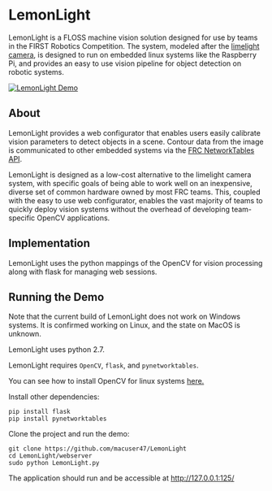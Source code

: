 # LemonLight

LemonLight is a FLOSS machine vision solution designed for use by teams in the FIRST Robotics Competition. The system, modeled after the [limelight camera](https://limelightvision.io/), is designed to run on embedded linux systems like the Raspberry Pi, and provides an easy to use vision pipeline for object detection on robotic systems.

[![LemonLight Demo](/img/demo.gif)](https://www.youtube.com/watch?v=FIk3sqZEktc)

## About

LemonLight provides a web configurator that enables users easily calibrate vision parameters to detect objects in a scene. Contour data from the image is communicated to other embedded systems via the [FRC NetworkTables API](https://github.com/robotpy/pynetworktables).

LemonLight is designed as a low-cost alternative to the limelight camera system, with specific goals of being able to work well on an inexpensive, diverse set of common hardware owned by most FRC teams. This, coupled with the easy to use web configurator, enables the vast majority of teams to quickly deploy vision systems without the overhead of developing team-specific OpenCV applications.

## Implementation

LemonLight uses the python mappings of the OpenCV for vision processing along with flask for managing web sessions.

## Running the Demo

Note that the current build of LemonLight does not work on Windows systems. It is confirmed working on Linux, and the state on MacOS is unknown.

LemonLight uses python 2.7.

LemonLight requires `OpenCV`, `flask`, and `pynetworktables`.

You can see how to install OpenCV for linux systems [here.](https://github.com/milq/milq/blob/master/scripts/bash/install-opencv.sh)

Install other dependencies:

```
pip install flask
pip install pynetworktables
```
Clone the project and run the demo:

```
git clone https://github.com/macuser47/LemonLight
cd LemonLight/webserver
sudo python LemonLight.py
```

The application should run and be accessible at http://127.0.0.1:125/



